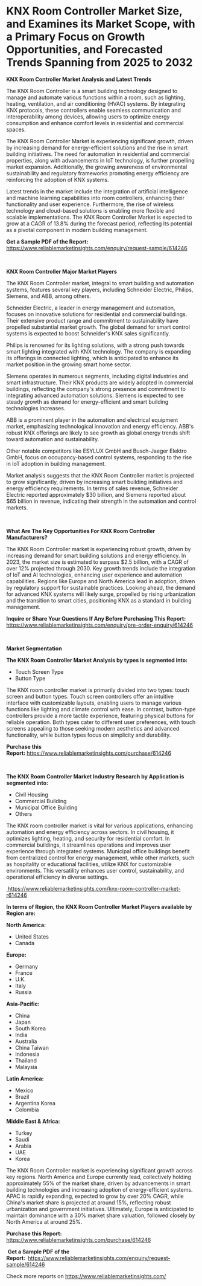 <p><h1>KNX Room Controller Market Size, and Examines its Market Scope, with a Primary Focus on Growth Opportunities, and Forecasted Trends Spanning from 2025 to 2032</h1></p><p><strong>KNX Room Controller Market Analysis and Latest Trends</strong></p>
<p><p>The KNX Room Controller is a smart building technology designed to manage and automate various functions within a room, such as lighting, heating, ventilation, and air conditioning (HVAC) systems. By integrating KNX protocols, these controllers enable seamless communication and interoperability among devices, allowing users to optimize energy consumption and enhance comfort levels in residential and commercial spaces.</p><p>The KNX Room Controller Market is experiencing significant growth, driven by increasing demand for energy-efficient solutions and the rise in smart building initiatives. The need for automation in residential and commercial properties, along with advancements in IoT technology, is further propelling market expansion. Additionally, the growing awareness of environmental sustainability and regulatory frameworks promoting energy efficiency are reinforcing the adoption of KNX systems.</p><p>Latest trends in the market include the integration of artificial intelligence and machine learning capabilities into room controllers, enhancing their functionality and user experience. Furthermore, the rise of wireless technology and cloud-based solutions is enabling more flexible and scalable implementations. The KNX Room Controller Market is expected to grow at a CAGR of 13.8% during the forecast period, reflecting its potential as a pivotal component in modern building management.</p></p>
<p><strong>Get a Sample PDF of the Report:&nbsp;</strong> <a href="https://www.reliablemarketinsights.com/enquiry/request-sample/614246?utm_campaign=3312&utm_medium=2&utm_source=Github&utm_content=ia&utm_term=24032025&utm_id=knx-room-controller">https://www.reliablemarketinsights.com/enquiry/request-sample/614246</a></p>
<p>&nbsp;</p>
<p><strong>KNX Room Controller Major Market Players</strong></p>
<p><p>The KNX Room Controller market, integral to smart building and automation systems, features several key players, including Schneider Electric, Philips, Siemens, and ABB, among others. </p><p>Schneider Electric, a leader in energy management and automation, focuses on innovative solutions for residential and commercial buildings. Their extensive product range and commitment to sustainability have propelled substantial market growth. The global demand for smart control systems is expected to boost Schneider's KNX sales significantly.</p><p>Philips is renowned for its lighting solutions, with a strong push towards smart lighting integrated with KNX technology. The company is expanding its offerings in connected lighting, which is anticipated to enhance its market position in the growing smart home sector.</p><p>Siemens operates in numerous segments, including digital industries and smart infrastructure. Their KNX products are widely adopted in commercial buildings, reflecting the company's strong presence and commitment to integrating advanced automation solutions. Siemens is expected to see steady growth as demand for energy-efficient and smart building technologies increases.</p><p>ABB is a prominent player in the automation and electrical equipment market, emphasizing technological innovation and energy efficiency. ABB's robust KNX offerings are likely to see growth as global energy trends shift toward automation and sustainability. </p><p>Other notable competitors like ESYLUX GmbH and Busch-Jaeger Elektro GmbH, focus on occupancy-based control systems, responding to the rise in IoT adoption in building management. </p><p>Market analysis suggests that the KNX Room Controller market is projected to grow significantly, driven by increasing smart building initiatives and energy efficiency requirements. In terms of sales revenue, Schneider Electric reported approximately $30 billion, and Siemens reported about $65 billion in revenue, indicating their strength in the automation and control markets.</p></p>
<p>&nbsp;</p>
<p><strong>What Are The Key Opportunities For KNX Room Controller Manufacturers?</strong></p>
<p><p>The KNX Room Controller market is experiencing robust growth, driven by increasing demand for smart building solutions and energy efficiency. In 2023, the market size is estimated to surpass $2.5 billion, with a CAGR of over 12% projected through 2030. Key growth trends include the integration of IoT and AI technologies, enhancing user experience and automation capabilities. Regions like Europe and North America lead in adoption, driven by regulatory support for sustainable practices. Looking ahead, the demand for advanced KNX systems will likely surge, propelled by rising urbanization and the transition to smart cities, positioning KNX as a standard in building management.</p></p>
<p><strong>Inquire or Share Your Questions If Any Before Purchasing This Report:</strong> <a href="https://www.reliablemarketinsights.com/enquiry/pre-order-enquiry/614246?utm_campaign=3312&utm_medium=2&utm_source=Github&utm_content=ia&utm_term=24032025&utm_id=knx-room-controller">https://www.reliablemarketinsights.com/enquiry/pre-order-enquiry/614246</a></p>
<p>&nbsp;</p>
<p><strong>Market Segmentation</strong></p>
<p><strong>The KNX Room Controller Market Analysis by types is segmented into:</strong></p>
<p><ul><li>Touch Screen Type</li><li>Button Type</li></ul></p>
<p><p>The KNX room controller market is primarily divided into two types: touch screen and button types. Touch screen controllers offer an intuitive interface with customizable layouts, enabling users to manage various functions like lighting and climate control with ease. In contrast, button-type controllers provide a more tactile experience, featuring physical buttons for reliable operation. Both types cater to different user preferences, with touch screens appealing to those seeking modern aesthetics and advanced functionality, while button types focus on simplicity and durability.</p></p>
<p><strong>Purchase this Report:&nbsp;</strong><a href="https://www.reliablemarketinsights.com/purchase/614246?utm_campaign=3312&utm_medium=2&utm_source=Github&utm_content=ia&utm_term=24032025&utm_id=knx-room-controller">https://www.reliablemarketinsights.com/purchase/614246</a></p>
<p>&nbsp;</p>
<p><strong>The KNX Room Controller Market Industry Research by Application is segmented into:</strong></p>
<p><ul><li>Civil Housing</li><li>Commercial Building</li><li>Municipal Office Building</li><li>Others</li></ul></p>
<p><p>The KNX room controller market is vital for various applications, enhancing automation and energy efficiency across sectors. In civil housing, it optimizes lighting, heating, and security for residential comfort. In commercial buildings, it streamlines operations and improves user experience through integrated systems. Municipal office buildings benefit from centralized control for energy management, while other markets, such as hospitality or educational facilities, utilize KNX for customizable environments. This versatility enhances user control, sustainability, and operational efficiency in diverse settings.</p></p>
<p><a href="https://www.reliablemarketinsights.com/knx-room-controller-market-r614246?utm_campaign=3312&utm_medium=2&utm_source=Github&utm_content=ia&utm_term=24032025&utm_id=knx-room-controller">&nbsp;https://www.reliablemarketinsights.com/knx-room-controller-market-r614246</a></p>
<p><strong>In terms of Region, the KNX Room Controller Market Players available by Region are:</strong></p>
<p>
    <p> <strong> North America: </strong>
        <ul>
            <li>United States</li>
            <li>Canada</li>
        </ul>
        </p> 
    <p> <strong> Europe: </strong>
        <ul>
            <li>Germany</li>
            <li>France</li>
            <li>U.K.</li>
            <li>Italy</li>
            <li>Russia</li>
        </ul>
        </p> 
    <p> <strong> Asia-Pacific: </strong>
        <ul>
            <li>China</li>
            <li>Japan</li>
            <li>South Korea</li>
            <li>India</li>
            <li>Australia</li>
            <li>China Taiwan</li>
            <li>Indonesia</li>
            <li>Thailand</li>
            <li>Malaysia</li>
        </ul>
        </p> 
    <p> <strong> Latin America: </strong>
        <ul>
            <li>Mexico</li>
            <li>Brazil</li>
            <li>Argentina Korea</li>
            <li>Colombia</li>
        </ul>
        </p> 
    <p> <strong> Middle East & Africa: </strong>
        <ul>
            <li>Turkey</li>
            <li>Saudi</li>
            <li>Arabia</li>
            <li>UAE</li>
            <li>Korea</li>
        </ul>
    </p>
    </p>
<p><p>The KNX Room Controller market is experiencing significant growth across key regions. North America and Europe currently lead, collectively holding approximately 55% of the market share, driven by advancements in smart building technologies and increasing adoption of energy-efficient systems. APAC is rapidly expanding, expected to grow by over 20% CAGR, while China's market share is projected at around 15%, reflecting robust urbanization and government initiatives. Ultimately, Europe is anticipated to maintain dominance with a 30% market share valuation, followed closely by North America at around 25%.</p></p>
<p><strong>Purchase this Report: </strong><a href="https://www.reliablemarketinsights.com/purchase/614246?utm_campaign=3312&utm_medium=2&utm_source=Github&utm_content=ia&utm_term=24032025&utm_id=knx-room-controller">https://www.reliablemarketinsights.com/purchase/614246</a></p>
<p>&nbsp;<strong>Get a Sample PDF of the Report:&nbsp;&nbsp;</strong><a href="https://www.reliablemarketinsights.com/enquiry/request-sample/614246?utm_campaign=3312&utm_medium=2&utm_source=Github&utm_content=ia&utm_term=24032025&utm_id=knx-room-controller">https://www.reliablemarketinsights.com/enquiry/request-sample/614246</a></p>
<p><strong></strong></p>
<p>Check more reports on <a href="https://www.reliablemarketinsights.com/?utm_campaign=3312&utm_medium=2&utm_source=Github&utm_content=ia&utm_term=24032025&utm_id=knx-room-controller">https://www.reliablemarketinsights.com/</a></p>
